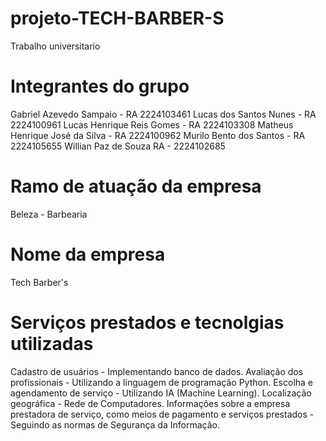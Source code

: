 # projeto-TECH-BARBER-S
Trabalho universitario
# Integrantes do grupo
Gabriel Azevedo Sampaio - RA 2224103461
Lucas dos Santos Nunes - RA 2224100961
Lucas Henrique Reis Gomes - RA 2224103308
Matheus Henrique José da Silva - RA 2224100962
Murilo Bento dos Santos - RA 2224105655
Willian Paz de Souza RA - 2224102685

# Ramo de atuação da empresa
Beleza - Barbearia

# Nome da empresa
Tech Barber's

# Serviços prestados e tecnolgias utilizadas
Cadastro de usuários - Implementando banco de dados.
Avaliação dos profissionais - Utilizando a linguagem de programação Python.
Escolha e agendamento de serviço - Utilizando IA (Machine Learning).
Localização geográfica - Rede de Computadores.
Informações sobre a empresa prestadora de serviço, como meios de pagamento e serviços prestados - Seguindo as normas de Segurança da Informação.
